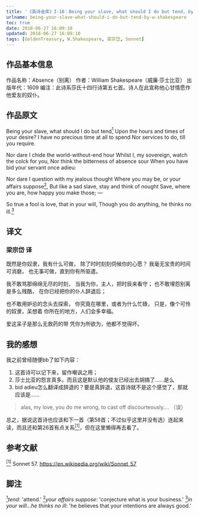 ```yaml
---
title: '《英诗金库》I-10：Being your slave, what should I do but tend, by W. Shakespeare'
urlname: being-your-slave-what-should-i-do-but-tend-by-w-shakespeare
toc: true
date: 2018-06-27 16:09:10
updated: 2018-06-27 16:09:10
tags: [GoldenTreasury, W.Shakespeare, 梁宗岱, Sonnet]
---
```


## 作品基本信息

作品名称：Absence（别离）
作者：William Shakespeare（威廉·莎士比亚）
出版年代：1609
编注：此诗系莎氏十四行诗第五七首。诗人在此宣称他心甘情愿作他爱友的奴仆。

## 作品原文

Being your slave, what should I do but tend<a href="#note1" id="note1ref"><sup>1</sup></a>
Upon the hours and times of your desire?
I have no precious time at all to spend
Nor services to do, till you require.

Nor dare I chide the world-without-end hour
Whilst I, my sovereign, watch the colck for you,
Nor think the bitterness of absence sour
When you have bid your servant once adieu:

Nor dare I question with my jealous thought
Where you may be, or your affairs suppose<a href="#note2" id="note2ref"><sup>2</sup></a>,
But like a sad slave, stay and think of nought
Save, where you are, how happy you make those; —

So true a fool is love, that in your will,
Though you do anything, he thinks no ill.<a href="#note3" id="note3ref"><sup>3</sup></a>


## 译文
### 梁宗岱 译

既然是你奴隶，我有什么可做，
除了时时刻刻伺候你的心愿？
我毫无宝贵的时间可消磨，
也无事可做，直到你有所驱遣。

我不敢骂那绵绵无尽的时刻，
当我为你，主人，把时辰来看守；
也不敢埋怨别离是多么残酷，
在你已经把你的仆人辞退后；

也不敢用妒忌的念头去探索，
你究竟在哪里，或者为什么忙碌，
只是，像个可怜的奴隶，呆想着
你所在的地方，人们会多幸福。

爱这呆子是那么无救药的带
凭你为所欲为，他都不觉得坏。


## 我的感想

我之前曾经随便bb了如下内容：
1. 这首诗可以记下来，留作嘲讽之用；
2. 莎士比亚的怨言真多。而且这是默认他的俊友已经出去胡搞了……是么
3. bid adieu怎么翻译成辞退的？要是真辞退，这首诗就不是这个感觉了，那就应该是……
>alas, my love, you do me wrong,
to cast off discourteously….
（误）

总之，据说这首诗也应该和下一首（第58首；不过似乎这里并没有选）连起来读，而且还和第26首有点关系<a href="#bib1" id="bib1ref"><sup>[1]</sup></a>，但在这里懒得再去看了。

## 参考文献
<a id="bib1" href="#bib1ref"><sup>[1]</sup></a> Sonnet 57. <https://en.wikipedia.org/wiki/Sonnet_57>

## 脚注
<a id="note1" href="#note1ref"><sup>1</sup></a>*tend*: 'attend.'
<a id="note2" href="#note2ref"><sup>2</sup></a>*your affairs suppose*: 'conjecture what is your business.'
<a id="note3" href="#note3ref"><sup>3</sup></a>*in your will…he thinks no ill*: 'he believes that your intentions are always good.'
